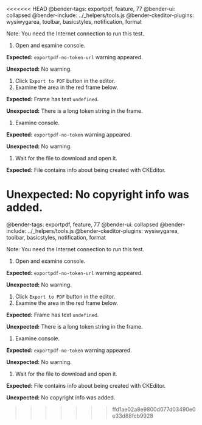 <<<<<<< HEAD
@bender-tags: exportpdf, feature, 77
@bender-ui: collapsed
@bender-include: ../_helpers/tools.js
@bender-ckeditor-plugins: wysiwygarea, toolbar, basicstyles, notification, format

Note: You need the Internet connection to run this test.

1. Open and examine console.

  **Expected:** `exportpdf-no-token-url` warning appeared.

  **Unexpected:** No warning.

1. Click `Export to PDF` button in the editor.
1. Examine the area in the red frame below.

  **Expected:** Frame has text `undefined`.

  **Unexpected:** There is a long token string in the frame.

1. Examine console.

  **Expected:** `exportpdf-no-token` warning appeared.

  **Unexpected:** No warning.

1. Wait for the file to download and open it.

  **Expected:** File contains info about being created with CKEditor.

  **Unexpected:** No copyright info was added.
=======
@bender-tags: exportpdf, feature, 77
@bender-ui: collapsed
@bender-include: ../_helpers/tools.js
@bender-ckeditor-plugins: wysiwygarea, toolbar, basicstyles, notification, format

Note: You need the Internet connection to run this test.

1. Open and examine console.

  **Expected:** `exportpdf-no-token-url` warning appeared.

  **Unexpected:** No warning.

1. Click `Export to PDF` button in the editor.
1. Examine the area in the red frame below.

  **Expected:** Frame has text `undefined`.

  **Unexpected:** There is a long token string in the frame.

1. Examine console.

  **Expected:** `exportpdf-no-token` warning appeared.

  **Unexpected:** No warning.

1. Wait for the file to download and open it.

  **Expected:** File contains info about being created with CKEditor.

  **Unexpected:** No copyright info was added.
>>>>>>> ffd1ae02a8e9800d077d03490e0e33d88fcb9928
